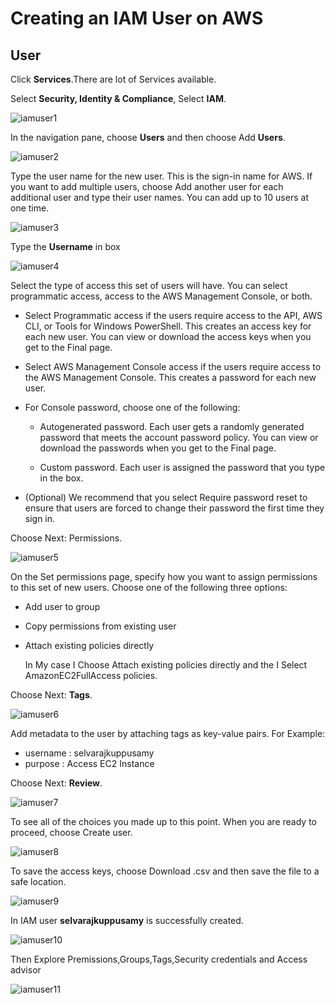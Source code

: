 # Creating an IAM User on AWS
## User

Click **Services**.There are lot of Services available.

Select **Security, Identity & Compliance**, Select **IAM**.

![iamuser1](https://github.com/selvaraj-kuppusamy/AmazonWebServices/blob/main/Services/Security%2C%20Identity%20%26%20Compliance/IAM/Access%20management/User/assets/iamuser1.png)

In the navigation pane, choose **Users** and then choose Add **Users**.


![iamuser2](https://github.com/selvaraj-kuppusamy/AmazonWebServices/blob/main/Services/Security%2C%20Identity%20%26%20Compliance/IAM/Access%20management/User/assets/iamuser2.png)

Type the user name for the new user. This is the sign-in name for AWS. If you want to add multiple users, choose Add another user for each additional user and type their user names. You can add up to 10 users at one time.

![iamuser3](https://github.com/selvaraj-kuppusamy/AmazonWebServices/blob/main/Services/Security%2C%20Identity%20%26%20Compliance/IAM/Access%20management/User/assets/iamuser3.png)

Type the **Username** in box

![iamuser4](https://github.com/selvaraj-kuppusamy/AmazonWebServices/blob/main/Services/Security%2C%20Identity%20%26%20Compliance/IAM/Access%20management/User/assets/iamuser4.png)

Select the type of access this set of users will have. You can select programmatic access, access to the AWS Management Console, or both. 

- Select Programmatic access if the users require access to the API, AWS CLI, or Tools for Windows PowerShell. This creates an access key for each new user. You can view or download the access keys when you get to the Final page.

- Select AWS Management Console access if the users require access to the AWS Management Console. This creates a password for each new user.
* For Console password, choose one of the following:
  - Autogenerated password. Each user gets a randomly generated password that meets the account password policy. You can view or download the passwords when you get to the Final page.

  - Custom password. Each user is assigned the password that you type in the box.
- (Optional) We recommend that you select Require password reset to ensure that users are forced to change their password the first time they sign in.

Choose Next: Permissions.

![iamuser5](https://github.com/selvaraj-kuppusamy/AmazonWebServices/blob/main/Services/Security%2C%20Identity%20%26%20Compliance/IAM/Access%20management/User/assets/iamuser5.png)

On the Set permissions page, specify how you want to assign permissions to this set of new users. Choose one of the following three options:

- Add user to group
- Copy permissions from existing user
- Attach existing policies directly

  In My case I Choose Attach existing policies directly and the I Select AmazonEC2FullAccess policies.

Choose Next: **Tags**.

![iamuser6](https://github.com/selvaraj-kuppusamy/AmazonWebServices/blob/main/Services/Security%2C%20Identity%20%26%20Compliance/IAM/Access%20management/User/assets/iamuser6.png)

Add metadata to the user by attaching tags as key-value pairs. 
For Example: 
 * username : selvarajkuppusamy 
 * purpose  : Access EC2 Instance

Choose Next: **Review**.
 
![iamuser7](https://github.com/selvaraj-kuppusamy/AmazonWebServices/blob/main/Services/Security%2C%20Identity%20%26%20Compliance/IAM/Access%20management/User/assets/iamuser7.png)

To see all of the choices you made up to this point. When you are ready to proceed, choose Create user.

![iamuser8](https://github.com/selvaraj-kuppusamy/AmazonWebServices/blob/main/Services/Security%2C%20Identity%20%26%20Compliance/IAM/Access%20management/User/assets/iamuser8.png)

To save the access keys, choose Download .csv and then save the file to a safe location.

![iamuser9](https://github.com/selvaraj-kuppusamy/AmazonWebServices/blob/main/Services/Security%2C%20Identity%20%26%20Compliance/IAM/Access%20management/User/assets/iamuser9.png)
 
In IAM user **selvarajkuppusamy** is successfully created.

![iamuser10](https://github.com/selvaraj-kuppusamy/AmazonWebServices/blob/main/Services/Security%2C%20Identity%20%26%20Compliance/IAM/Access%20management/User/assets/iamuser10.png)

Then Explore Premissions,Groups,Tags,Security credentials and Access advisor

![iamuser11](https://github.com/selvaraj-kuppusamy/AmazonWebServices/blob/main/Services/Security%2C%20Identity%20%26%20Compliance/IAM/Access%20management/User/assets/iamuser11.png)
